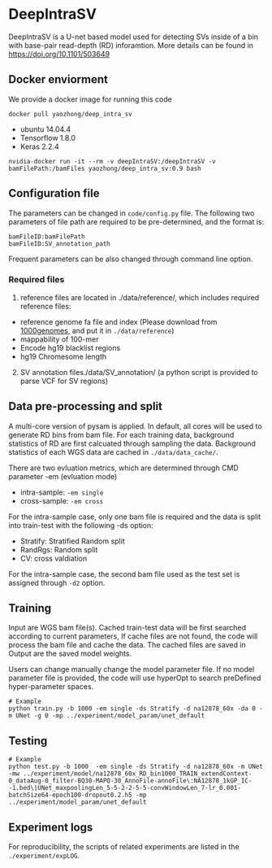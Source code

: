 # DeepIntraSV
DeepIntraSV is a U-net based model used for detecting SVs inside of a bin with base-pair read-depth (RD) inforamtion.
More details can be found in https://doi.org/10.1101/503649

## Docker enviorment
We provide a docker image for running this code
```
docker pull yaozhong/deep_intra_sv
```
* ubuntu 14.04.4
* Tensorflow 1.8.0
* Keras 2.2.4

```
nvidia-docker run -it --rm -v deepIntraSV:/deepIntraSV -v bamFilePath:/bamFiles yaozhong/deep_intra_sv:0.9 bash
```

## Configuration file
The parameters can be changed in `code/config.py` file.
The following two parameters of file path are required to be pre-determined, and the format is:
```
bamFileID:bamFilePath
bamFileID:SV_annotation_path
```
Frequent parameters can be also changed through command line option.

### Required files
1. reference files are located in ./data/reference/, which includes required reference files: 
* reference genome fa file and index (Please download from [1000genomes](http://ftp.1000genomes.ebi.ac.uk/vol1/ftp/technical/reference/),
and put it in ``./data/reference``)
* mappability of 100-mer
* Encode hg19 blacklist regions
* hg19 Chromesome length 

2. SV annotation files./data/SV_annotation/
  (a python script is provided to parse VCF for SV regions)

## Data pre-processing and split
A multi-core version of pysam is applied. In default, all cores will be used 
to generate RD bins from bam file. For each training data, 
background statistics of RD are first calcuated through sampling the data.
Background statistics of each WGS data are cached in `./data/data_cache/`.

There are two evluation metrics, which are determined through CMD parameter -em (evluation mode)
* intra-sample: ``-em single``
* cross-sample: ``-em cross``

For the intra-sample case, only one bam file is required and the data is split into train-test with the following -ds option:
* Stratify: Stratified Random split
* RandRgs: Random split
* CV: cross valdiation

For the intra-sample case, the second bam file used as the test set is assigned through ``-d2`` option.


## Training
Input are WGS bam file(s). Cached train-test data will be first searched according to current parameters,
If cache files are not found, the code will process the bam file and cache the data.
The cached files are saved in 
Output are the saved model weights.

Users can change manually change the model parameter file.
If no model parameter file is provided, the code will use hyperOpt to search preDefined hyper-parameter spaces.

```
# Example
python train.py -b 1000 -em single -ds Stratify -d na12878_60x -da 0 -m UNet -g 0 -mp ../experiment/model_param/unet_default
```

## Testing
```
# Example
python test.py -b 1000  -em single -ds Stratify -d na12878_60x -m UNet -mw ../experiment/model/na12878_60x_RD_bin1000_TRAIN_extendContext-0_dataAug-0_filter-BQ30-MAPQ-30_AnnoFile-annoFile\:NA12878_1kGP_IC--1.bed\|UNet_maxpoolingLen_5-5-2-2-5-5-convWindowLen_7-lr_0.001-batchSize64-epoch100-dropout0.2.h5 -mp ../experiment/model_param/unet_default
```

## Experiment logs
For reproducibility, the scripts of related experiments are listed in the ``./experiment/expLOG``.



